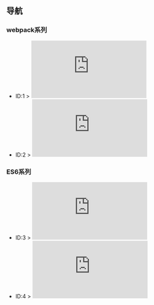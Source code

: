 
## 导航 ##

### webpack系列 ###

- ID:1 > ![webpack restart阶段一](https://github.com/WeiJietao/LogBase/blob/master/webpack%20restart%E9%98%B6%E6%AE%B5%E4%B8%80.md)
- ID:2 > ![webpack常规配置总结](https://github.com/WeiJietao/LogBase/blob/master/webpack%E5%B8%B8%E8%A7%84%E9%85%8D%E7%BD%AE%E6%80%BB%E7%BB%93.md)

### ES6系列 ###

- ID:3 > ![Babel配置笔记](https://github.com/WeiJietao/LogBase/blob/master/Babel%E9%85%8D%E7%BD%AE%E7%AC%94%E8%AE%B0.md)
- ID:4 > ![ES6常用知识点总结](https://github.com/WeiJietao/LogBase/blob/master/ES6%E5%B8%B8%E7%94%A8%E7%9F%A5%E8%AF%86%E7%82%B9%E6%80%BB%E7%BB%93.md)